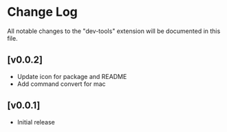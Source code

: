 # Change Log

All notable changes to the "dev-tools" extension will be documented in this file.

## [v0.0.2]
- Update icon for package and README
- Add command convert for mac

## [v0.0.1]
- Initial release